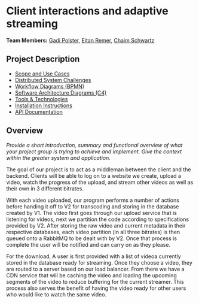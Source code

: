 # Client interactions and adaptive streaming

**Team Members:** [Gadi Polster](mailto:gpolster@mail.yu.edu), [Eitan Remer](mailto:eremer@mail.yu.edu), [Chaim Schwartz](mailto:cschwar1@mail.yu.edu)

## Project Description

- [Scope and Use Cases](scope.md)
- [Distributed System Challenges](challenges.md)
- [Workflow Diagrams (BPMN)](workflow.md)
- [Software Architecture Diagrams (C4)](architecture.md)
- [Tools & Technologies](technologies.md)
- [Installation Instructions](installation.md)
- [API Documentation](api.md)

## Overview

_Provide a short introduction, summary and functional overview of what your project group is trying to achieve and implement. Give the context within the greater system and application._

The goal of our project is to act as a middleman between the client and the backend. Clients will be able to log on to a website we create, upload a video, watch the progress of the upload, and stream other videos as well as their own in 3 different bitrates.

With each video uploaded, our program performs a number of actions before handing it off to V2 for transcoding and storing in the database created by V1. The video first goes through our upload service that is listening for videos, next we partition the code according to specifications provided by V2. After storing the raw video and current metadata in their respective databases, each video partition (in all three bitrates) is then queued onto a RabbitMQ to be dealt with by V2. Once that process is complete the user will be notified and can carry on as they please.

For the download, A user is first provided with a list of videoa currently stored in the database ready for streaming. Once they choose a video, they are routed to a server based on our load balancer. From there we have a CDN service that will be caching the video and loading the upcoming segments of the video to reduce buffering for the current streamer. This process also serves the benefit of having the video ready for other users who would like to watch the same video.
